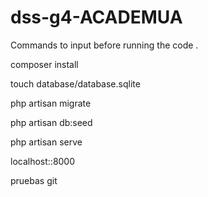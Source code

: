 # dss-g4-ACADEMUA



Commands to input before running the code . 
<p> composer install</p>
<p>touch database/database.sqlite </p>
<p>php artisan migrate  </p>
<p>php artisan db:seed </p>
<p>php artisan serve </p>
<p>localhost::8000 </p>
<p>pruebas git </p>





